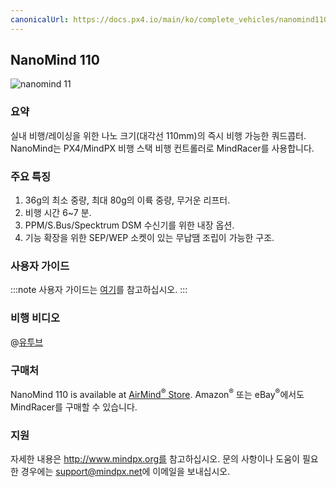 ```yaml
---
canonicalUrl: https://docs.px4.io/main/ko/complete_vehicles/nanomind110
---
```


## NanoMind 110

![nanomind 11
](../../assets/hardware/hardware-nanomind110.png)

### 요약

실내 비행/레이싱을 위한 나노 크기(대각선 110mm)의 즉시 비행 가능한 쿼드콥터. NanoMind는 PX4/MindPX 비행 스택 비행 컨트롤러로 MindRacer를 사용합니다.

### 주요 특징

1. 36g의 최소 중량, 최대 80g의 이륙 중량, 무거운 리프터.
2. 비행 시간 6~7 분.
3. PPM/S.Bus/Specktrum DSM 수신기를 위한 내장 옵션.
4. 기능 확장을 위한 SEP/WEP 소켓이 있는 무납땜 조립이 가능한 구조.

### 사용자 가이드

:::note
사용자 가이드는 [여기](http://mindpx.net/assets/accessories/NanoMind_110_user_manual.pdf)를 참고하십시오.
:::

### 비행 비디오

@[유투브](https://youtu.be/bLtKa--Buic)

### 구매처

NanoMind 110 is available at [AirMind<sup>&reg;</sup> Store](https://airmind.mindpx.net/node/92). Amazon<sup>&reg;</sup> 또는 eBay<sup>&reg;</sup>에서도 MindRacer를 구매할 수 있습니다.

### 지원

자세한 내용은 http://www.mindpx.org를 참고하십시오. 문의 사항이나 도움이 필요한 경우에는 [support@mindpx.net](mailto:support@mindpx.net)에 이메일을 보내십시오.
